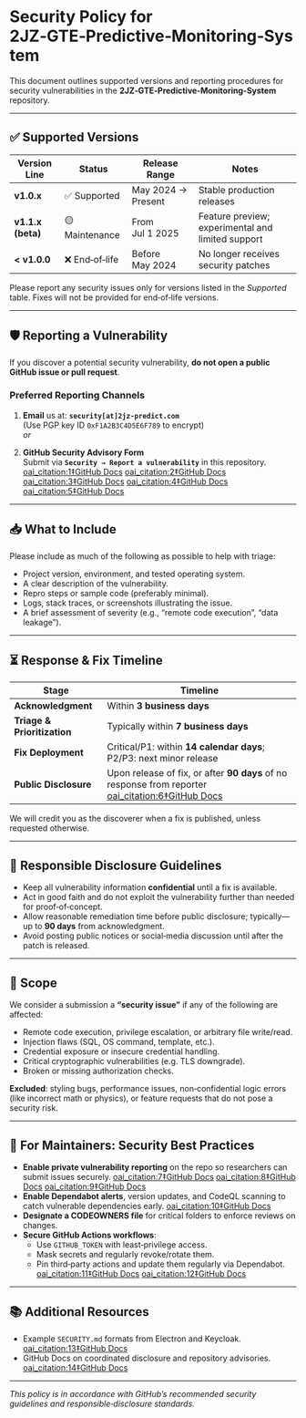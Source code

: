 # Security Policy for 2JZ‑GTE‑Predictive‑Monitoring‑System

This document outlines supported versions and reporting procedures for security vulnerabilities in the **2JZ‑GTE‑Predictive‑Monitoring‑System** repository.

---

## ✅ Supported Versions

| Version Line      | Status         | Release Range               | Notes                                     |
|-------------------|----------------|-----------------------------|-------------------------------------------|
| **v1.0.x**        | ✅ Supported   | May 2024 → Present          | Stable production releases                |
| **v1.1.x (beta)** | 🟡 Maintenance | From Jul 1 2025              | Feature preview; experimental and limited support |
| **< v1.0.0**      | ❌ End‑of‑life | Before May 2024              | No longer receives security patches       |

Please report any security issues only for versions listed in the _Supported_ table. Fixes will not be provided for end‑of‑life versions.

---

## 🛡️ Reporting a Vulnerability

If you discover a potential security vulnerability, **do not open a public GitHub issue or pull request**.

### Preferred Reporting Channels

1. **Email** us at: **`security[at]2jz‑predict.com`**  
   (Use PGP key ID `0xF1A2B3C4D5E6F789` to encrypt)  
   *or*

2. **GitHub Security Advisory Form**  
   Submit via **`Security → Report a vulnerability`** in this repository. [oai_citation:1‡GitHub Docs](https://docs.github.com/en/enterprise-cloud%40latest/copilot/tutorials/copilot-chat-cookbook/analyze-security/secure-your-repository?utm_source=chatgpt.com) [oai_citation:2‡GitHub Docs](https://docs.github.com/en/code-security/getting-started/adding-a-security-policy-to-your-repository?utm_source=chatgpt.com) [oai_citation:3‡GitHub Docs](https://docs.github.com/en/actions/how-tos/security-for-github-actions/security-guides/security-hardening-for-github-actions?utm_source=chatgpt.com) [oai_citation:4‡GitHub Docs](https://docs.github.com/en/code-security/getting-started/quickstart-for-securing-your-repository?utm_source=chatgpt.com) [oai_citation:5‡GitHub Docs](https://docs.github.com/code-security/security-advisories/guidance-on-reporting-and-writing/privately-reporting-a-security-vulnerability?utm_source=chatgpt.com)

---

## 📥 What to Include

Please include as much of the following as possible to help with triage:

- Project version, environment, and tested operating system.
- A clear description of the vulnerability.
- Repro steps or sample code (preferably minimal).
- Logs, stack traces, or screenshots illustrating the issue.
- A brief assessment of severity (e.g., “remote code execution”, “data leakage”).

---

## ⏳ Response & Fix Timeline

| Stage              | Timeline                               |
|--------------------|----------------------------------------|
| **Acknowledgment** | Within **3 business days**             |
| **Triage & Prioritization** | Typically within **7 business days**      |
| **Fix Deployment** | Critical/P1: within **14 calendar days**; P2/P3: next minor release |
| **Public Disclosure** | Upon release of fix, or after **90 days** of no response from reporter [oai_citation:6‡GitHub Docs](https://docs.github.com/en/enterprise-cloud%40latest/copilot/tutorials/copilot-chat-cookbook/analyze-security/secure-your-repository?utm_source=chatgpt.com) |

We will credit you as the discoverer when a fix is published, unless requested otherwise.

---

## 🧭 Responsible Disclosure Guidelines

- Keep all vulnerability information **confidential** until a fix is available.
- Act in good faith and do not exploit the vulnerability further than needed for proof‑of‑concept.
- Allow reasonable remediation time before public disclosure; typically—up to **90 days** from acknowledgment.
- Avoid posting public notices or social‑media discussion until after the patch is released.

---

## 🧪 Scope

We consider a submission a **“security issue”** if any of the following are affected:

- Remote code execution, privilege escalation, or arbitrary file write/read.
- Injection flaws (SQL, OS command, template, etc.).
- Credential exposure or insecure credential handling.
- Critical cryptographic vulnerabilities (e.g. TLS downgrade).
- Broken or missing authorization checks.

**Excluded**: styling bugs, performance issues, non‑confidential logic errors (like incorrect math or physics), or feature requests that do not pose a security risk.

---

## 🧠 For Maintainers: Security Best Practices

- **Enable private vulnerability reporting** on the repo so researchers can submit issues securely. [oai_citation:7‡GitHub Docs](https://docs.github.com/code-security/security-advisories/guidance-on-reporting-and-writing/privately-reporting-a-security-vulnerability?utm_source=chatgpt.com) [oai_citation:8‡GitHub Docs](https://docs.github.com/en/enterprise-cloud%40latest/copilot/tutorials/copilot-chat-cookbook/analyze-security/secure-your-repository?utm_source=chatgpt.com) [oai_citation:9‡GitHub Docs](https://docs.github.com/en/code-security/getting-started/auditing-security-alerts?utm_source=chatgpt.com)
- **Enable Dependabot alerts**, version updates, and CodeQL scanning to catch vulnerable dependencies early. [oai_citation:10‡GitHub Docs](https://docs.github.com/en/code-security/getting-started/quickstart-for-securing-your-repository?utm_source=chatgpt.com)
- **Designate a CODEOWNERS file** for critical folders to enforce reviews on changes.
- **Secure GitHub Actions workflows**:  
  - Use `GITHUB_TOKEN` with least‑privilege access.  
  - Mask secrets and regularly revoke/rotate them.  
  - Pin third‑party actions and update them regularly via Dependabot. [oai_citation:11‡GitHub Docs](https://docs.github.com/en/actions/how-tos/security-for-github-actions/security-guides/security-hardening-for-github-actions?utm_source=chatgpt.com) [oai_citation:12‡GitHub Docs](https://docs.github.com/en/actions/reference/security/secure-use?utm_source=chatgpt.com)

---

## 📚 Additional Resources

- Example `SECURITY.md` formats from Electron and Keycloak. [oai_citation:13‡GitHub Docs](https://docs.github.com/en/code-security/getting-started/adding-a-security-policy-to-your-repository?utm_source=chatgpt.com)  
- GitHub Docs on coordinated disclosure and repository advisories. [oai_citation:14‡GitHub Docs](https://docs.github.com/en/code-security/security-advisories/guidance-on-reporting-and-writing-information-about-vulnerabilities/about-coordinated-disclosure-of-security-vulnerabilities?utm_source=chatgpt.com)

---

*This policy is in accordance with GitHub’s recommended security guidelines and responsible‑disclosure standards.*  
